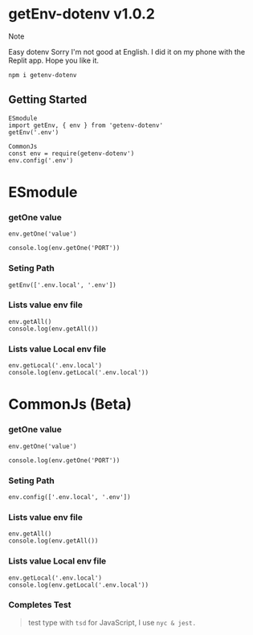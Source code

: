# getEnv-dotenv v1.0.2


> [!NOTE]
> Easy dotenv
> Sorry I'm not good at English. I did it on my phone with the Replit app. Hope you like it.


```
npm i getenv-dotenv
```

## Getting Started
```
ESmodule
import getEnv, { env } from 'getenv-dotenv'
getEnv('.env')

CommonJs
const env = require(getenv-dotenv')
env.config('.env')
```
# ESmodule
### getOne value
```
env.getOne('value')

console.log(env.getOne('PORT'))
```
### Seting Path
```
getEnv(['.env.local', '.env'])
```

 
### Lists value env file
```
env.getAll()
console.log(env.getAll())
```
 
### Lists value Local env file
```
env.getLocal('.env.local')
console.log(env.getLocal('.env.local'))
```

# CommonJs (Beta)
### getOne value
```
env.getOne('value')

console.log(env.getOne('PORT'))
```
### Seting Path
```
env.config(['.env.local', '.env'])
```

 
### Lists value env file
```
env.getAll()
console.log(env.getAll())
```
 
### Lists value Local env file
```
env.getLocal('.env.local')
console.log(env.getLocal('.env.local'))
```
### Completes Test
> test type with `tsd` for JavaScript, I use `nyc & jest.`